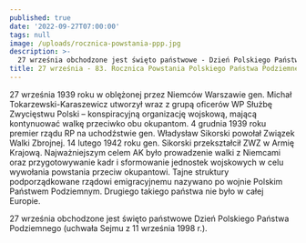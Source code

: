 ```yaml
---
published: true
date: '2022-09-27T07:00:00'
tags: null
image: /uploads/rocznica-powstania-ppp.jpg
description: >-
  27 września obchodzone jest święto państwowe - Dzień Polskiego Państwa Podziemnego. 
title: 27 września - 83. Rocznica Powstania Polskiego Państwa Podziemnego 
---
```


27 września 1939 roku w oblężonej przez Niemców Warszawie gen. Michał Tokarzewski-Karaszewicz utworzył wraz z grupą oficerów WP Służbę Zwycięstwu Polski – konspiracyjną organizację wojskową, mającą kontynuować walkę przeciwko obu okupantom. 4 grudnia 1939 roku premier rządu RP na uchodźstwie gen. Władysław Sikorski powołał Związek Walki Zbrojnej. 14 lutego 1942 roku gen. Sikorski przekształcił ZWZ w Armię Krajową. Najważniejszym celem AK było prowadzenie walki z Niemcami oraz przygotowywanie kadr i sformowanie jednostek wojskowych w celu wywołania powstania przeciw okupantowi. Tajne struktury podporządkowane rządowi emigracyjnemu nazywano po wojnie Polskim Państwem Podziemnym. Drugiego takiego państwa nie było w całej Europie.

27 września obchodzone jest święto państwowe Dzień Polskiego Państwa Podziemnego (uchwała Sejmu z 11 września 1998 r.).



